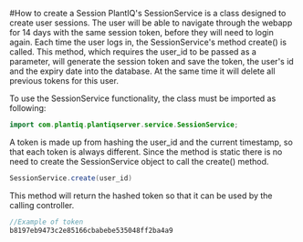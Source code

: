 #How to create a Session
PlantIQ's SessionService is a class designed to create user sessions. The user will be able to navigate through the webapp 
for 14 days with the same session token, before they will need to login again. Each time the user logs in, the SessionService's 
method create() is called. This method, which requires the user_id to be passed as a parameter, will generate the session token and save the token, the user's id 
and the expiry date into the database. At the same time it will delete all previous tokens for this user.

To use the SessionService functionality, the class must be imported as following:
```java
import com.plantiq.plantiqserver.service.SessionService;
```

A token is made up from hashing the user_id and the current timestamp, so that each token is always different. Since the method is
static there is no need to create the SessionService object to call the create() method. 

```java
SessionService.create(user_id)
```
This method will return the hashed token so that it can be used by the calling controller.

```java
//Example of token
b8197eb9473c2e85166cbabebe535048ff2ba4a9
```